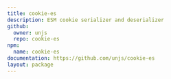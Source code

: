 ```yaml
---
title: cookie-es
description: ESM cookie serializer and deserializer
github:
  owner: unjs
  repo: cookie-es
npm:
  name: cookie-es
documentation: https://github.com/unjs/cookie-es
layout: package
---
```

